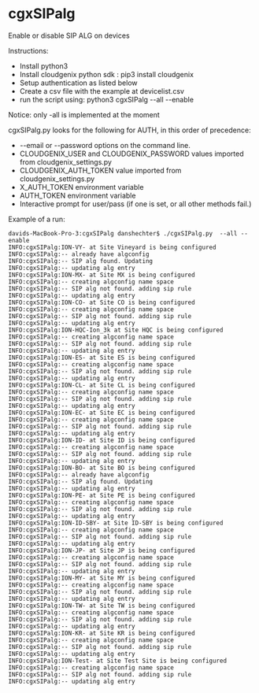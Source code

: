 # cgxSIPalg
Enable or disable SIP ALG on devices

Instructions:

* Install python3
* Install cloudgenix python sdk : pip3 install cloudgenix
* Setup authentication as listed below
* Create a csv file with the example at devicelist.csv
* run the script using: python3 cgxSIPalg --all --enable


Notice: only -all is implemented at the moment

cgxSIPalg.py looks for the following for AUTH, in this order of precedence:

* --email or --password options on the command line.
* CLOUDGENIX_USER and CLOUDGENIX_PASSWORD values imported from cloudgenix_settings.py
* CLOUDGENIX_AUTH_TOKEN value imported from cloudgenix_settings.py
* X_AUTH_TOKEN environment variable
* AUTH_TOKEN environment variable
* Interactive prompt for user/pass (if one is set, or all other methods fail.)


Example of a run:
```
davids-MacBook-Pro-3:cgxSIPalg danshechter$ ./cgxSIPalg.py  --all --enable
INFO:cgxSIPalg:ION-VY- at Site Vineyard is being configured
INFO:cgxSIPalg:-- already have algconfig
INFO:cgxSIPalg:-- SIP alg found. Updating
INFO:cgxSIPalg:-- updating alg entry
INFO:cgxSIPalg:ION-MX- at Site MX is being configured
INFO:cgxSIPalg:-- creating algconfig name space
INFO:cgxSIPalg:-- SIP alg not found. adding sip rule
INFO:cgxSIPalg:-- updating alg entry
INFO:cgxSIPalg:ION-CO- at Site CO is being configured
INFO:cgxSIPalg:-- creating algconfig name space
INFO:cgxSIPalg:-- SIP alg not found. adding sip rule
INFO:cgxSIPalg:-- updating alg entry
INFO:cgxSIPalg:ION-HQC-Ion_3k at Site HQC is being configured
INFO:cgxSIPalg:-- creating algconfig name space
INFO:cgxSIPalg:-- SIP alg not found. adding sip rule
INFO:cgxSIPalg:-- updating alg entry
INFO:cgxSIPalg:ION-ES- at Site ES is being configured
INFO:cgxSIPalg:-- creating algconfig name space
INFO:cgxSIPalg:-- SIP alg not found. adding sip rule
INFO:cgxSIPalg:-- updating alg entry
INFO:cgxSIPalg:ION-CL- at Site CL is being configured
INFO:cgxSIPalg:-- creating algconfig name space
INFO:cgxSIPalg:-- SIP alg not found. adding sip rule
INFO:cgxSIPalg:-- updating alg entry
INFO:cgxSIPalg:ION-EC- at Site EC is being configured
INFO:cgxSIPalg:-- creating algconfig name space
INFO:cgxSIPalg:-- SIP alg not found. adding sip rule
INFO:cgxSIPalg:-- updating alg entry
INFO:cgxSIPalg:ION-ID- at Site ID is being configured
INFO:cgxSIPalg:-- creating algconfig name space
INFO:cgxSIPalg:-- SIP alg not found. adding sip rule
INFO:cgxSIPalg:-- updating alg entry
INFO:cgxSIPalg:ION-BO- at Site BO is being configured
INFO:cgxSIPalg:-- already have algconfig
INFO:cgxSIPalg:-- SIP alg found. Updating
INFO:cgxSIPalg:-- updating alg entry
INFO:cgxSIPalg:ION-PE- at Site PE is being configured
INFO:cgxSIPalg:-- creating algconfig name space
INFO:cgxSIPalg:-- SIP alg not found. adding sip rule
INFO:cgxSIPalg:-- updating alg entry
INFO:cgxSIPalg:ION-ID-SBY- at Site ID-SBY is being configured
INFO:cgxSIPalg:-- creating algconfig name space
INFO:cgxSIPalg:-- SIP alg not found. adding sip rule
INFO:cgxSIPalg:-- updating alg entry
INFO:cgxSIPalg:ION-JP- at Site JP is being configured
INFO:cgxSIPalg:-- creating algconfig name space
INFO:cgxSIPalg:-- SIP alg not found. adding sip rule
INFO:cgxSIPalg:-- updating alg entry
INFO:cgxSIPalg:ION-MY- at Site MY is being configured
INFO:cgxSIPalg:-- creating algconfig name space
INFO:cgxSIPalg:-- SIP alg not found. adding sip rule
INFO:cgxSIPalg:-- updating alg entry
INFO:cgxSIPalg:ION-TW- at Site TW is being configured
INFO:cgxSIPalg:-- creating algconfig name space
INFO:cgxSIPalg:-- SIP alg not found. adding sip rule
INFO:cgxSIPalg:-- updating alg entry
INFO:cgxSIPalg:ION-KR- at Site KR is being configured
INFO:cgxSIPalg:-- creating algconfig name space
INFO:cgxSIPalg:-- SIP alg not found. adding sip rule
INFO:cgxSIPalg:-- updating alg entry
INFO:cgxSIPalg:ION-Test- at Site Test Site is being configured
INFO:cgxSIPalg:-- creating algconfig name space
INFO:cgxSIPalg:-- SIP alg not found. adding sip rule
INFO:cgxSIPalg:-- updating alg entry
```